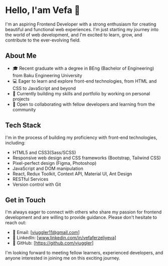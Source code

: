 # Hello, I'am Vefa 👋

I'm an aspiring Frontend Developer with a strong enthusiasm for creating beautiful and functional web experiences. 
I'm just starting my journey into the world of web development, and I'm excited to learn, grow, and contribute to the ever-evolving field.

## About Me

- 🎓 Recent graduate with a degree in BEng (Bachelor of Engineering) from Baku Engineering University
- 💻 Eager to learn and explore front-end technologies, from HTML and CSS to JavaScript and beyond
- 🌱 Currently building my skills and portfolio by working on personal projects
- 💬 Open to collaborating with fellow developers and learning from the community

## Tech Stack

I'm in the process of building my proficiency with front-end technologies, including:

- HTML5 and CSS3(Sass/SCSS)
- Responsive web design and CSS frameworks (Bootstrap, Tailwind CSS)
- Pixel-perfect design (Figma, Photoshop)
- JavaScript and DOM manipulation
- React, Redux Toolkit, Context API, Material UI, Ant Design
- RESTful Services
- Version control with Git

## Get in Touch

I'm always eager to connect with others who share my passion for frontend development and are willing to provide guidance. Please don't hesitate to reach out:

- 📧 Email: [vjuggler11@gmail.com]
- 🔗 LinkedIn: [www.linkedin.com/in/vefaferzeliyeva]
- 💬 GitHub: [https://github.com/vjuggler]

I'm looking forward to meeting fellow learners, experienced developers, and anyone interested in joining me on this exciting journey.
